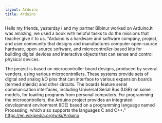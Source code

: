 ```yaml
---
layout: Arduino
title: Arduino
---
```

Hello my friends, yesterday i and my partner Bibinur worked on Arduino.It was amazing, we used a book with helpful tasks to do the missions that teacher give it to us.
"Arduino is a hardware and software company, project, and user community that designs and manufactures computer open-source hardware, open-source software, and microcontroller-based kits for building digital devices and interactive objects that can sense and control physical devices.

The project is based on microcontroller board designs, produced by several vendors, using various microcontrollers. These systems provide sets of digital and analog I/O pins that can interface to various expansion boards (termed shields) and other circuits. The boards feature serial communication interfaces, including Universal Serial Bus (USB) on some models, for loading programs from personal computers. For programming the microcontrollers, the Arduino project provides an integrated development environment (IDE) based on a programming language named Processing, which also supports the languages C and C++."
https://en.wikipedia.org/wiki/Arduino
